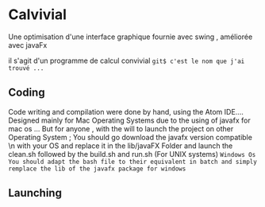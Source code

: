 # Calvivial
Une optimisation d'une interface graphique fournie avec swing , améliorée avec javaFx 


 il s'agit d'un programme de calcul convivial   `git$
 c'est le nom que j'ai trouvé ...`
## Coding
Code writing and compilation were done by hand, using the Atom IDE....
Designed mainly for Mac Operating Systems due to the using of javafx for mac os ...
But for anyone , with the will to launch the project on other Operating System ; You should go download the javafx version compatible \n with your OS and replace it in the lib/javaFX Folder and launch the clean.sh followed by the build.sh and run.sh (For UNIX systems) 
`Windows Os
You should adapt the bash file to their equivalent in batch and simply remplace the lib of the javafx package for windows`

## Launching
